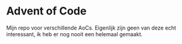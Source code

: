 # Advent of Code

Mijn repo voor verschillende AoCs. Eigenlijk zijn geen van deze echt
interessant, ik heb er nog nooit een helemaal gemaakt.

